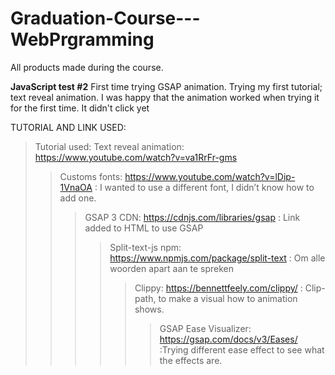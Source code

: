 # Graduation-Course---WebPrgramming
All products made during the course. 

**JavaScript test #2**
First time trying GSAP animation. Trying my first tutorial; text reveal animation. I was happy that the animation worked when trying it for the first time. It didn't click yet 

TUTORIAL AND LINK USED:
> Tutorial used: Text reveal animation: https://www.youtube.com/watch?v=va1RrFr-gms
> > Customs fonts: https://www.youtube.com/watch?v=lDip-1VnaOA : I wanted to use a different font, I didn’t know how to add one.
> > > GSAP 3 CDN: https://cdnjs.com/libraries/gsap : Link added to HTML to use GSAP
> > > > Split-text-js npm: https://www.npmjs.com/package/split-text : Om alle woorden apart aan te spreken
> > > > > Clippy: https://bennettfeely.com/clippy/ : Clip-path, to make a visual how to animation shows.
> > > > > > GSAP Ease Visualizer: https://gsap.com/docs/v3/Eases/ :Trying different ease effect to see what the effects are. 


